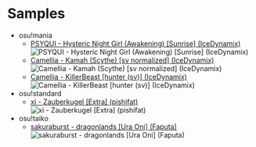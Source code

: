 # Samples

- osu!mania
  - [PSYQUI - Hysteric Night Girl (Awakening) [Sunrise] (IceDynamix)](https://osu.ppy.sh/beatmapsets/1001652#mania/2096798) ![PSYQUI - Hysteric Night Girl (Awakening) [Sunrise] (IceDynamix)][hysteric_night_girl]
  - [Camellia - Kamah (Scythe) [sv normalized] (IceDynamix)](https://osu.ppy.sh/beatmapsets/931838#mania/1945638) ![Camellia - Kamah (Scythe) [sv normalized] (IceDynamix)][kamah]
  - [Camellia - KillerBeast [hunter (sv)] (IceDynamix)](https://osu.ppy.sh/beatmapsets/1032781#mania/2160748) ![Camellia - KillerBeast [hunter (sv)] (IceDynamix)][killerbeast]
- osu!standard
  - [xi - Zauberkugel [Extra] (pishifat)](https://osu.ppy.sh/beatmapsets/554892#osu/1174596) ![xi - Zauberkugel [Extra] (pishifat)][zauberkugel]
- osu!taiko
  - [sakuraburst - dragonlands [Ura Oni] (Faputa)](https://osu.ppy.sh/beatmapsets/935765#taiko/1954961) ![sakuraburst - dragonlands [Ura Oni] (Faputa)][dragonlands]

[hysteric_night_girl]: mania/hysteric_night_girl.png
[kamah]: mania/kamah.png
[killerbeast]: mania/killerbeast.png
[zauberkugel]: osu/zauberkugel.png
[dragonlands]: taiko/dragonlands.png
